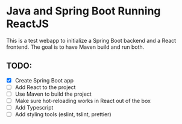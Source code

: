 # Java and Spring Boot Running ReactJS

This is a test webapp to initialize a Spring Boot backend and a React frontend. The goal is to have Maven build and run both.

## TODO:
- [x] Create Spring Boot app
- [ ] Add React to the project
- [ ] Use Maven to build the project
- [ ] Make sure hot-reloading works in React out of the box
- [ ] Add Typescript
- [ ] Add styling tools (eslint, tslint, prettier)
